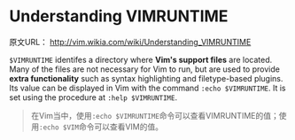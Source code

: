 # Understanding VIMRUNTIME

原文URL： http://vim.wikia.com/wiki/Understanding_VIMRUNTIME

`$VIMRUNTIME` identifes a directory where **Vim's support files** are located. Many of the files are not necessary for Vim to run, but are used to provide **extra functionality** such as syntax highlighting and filetype-based plugins. Its value can be displayed in Vim with the command `:echo $VIMRUNTIME`. It is set using the procedure at `:help $VIMRUNTIME`.

> 在Vim当中，使用`:echo $VIMRUNTIME`命令可以查看VIMRUNTIME的值；使用`:echo $VIM`命令可以查看VIM的值。







